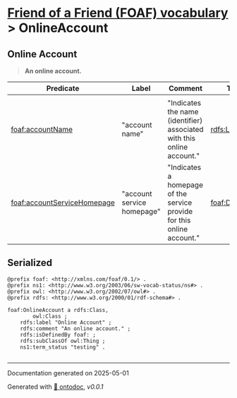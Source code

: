 # [Friend of a Friend (FOAF) vocabulary](../homepage.md) > OnlineAccount

## Online Account

> **An online account.**


| Predicate | Label | Comment | Type |
| -------------------------------- | -------------------------------- | ------------------------------------ | ---- |
| |
|[foaf:accountName](../property/accountName.md) | "account name" | "Indicates the name (identifier) associated with this online account." |[rdfs:Literal](<http://www.w3.org/2000/01/rdf-schema#Literal>) | |
|[foaf:accountServiceHomepage](../property/accountServiceHomepage.md) | "account service homepage" | "Indicates a homepage of the service provide for this online account." |[foaf:Document](../class/Document.md) |


## Serialized

```ttl
@prefix foaf: <http://xmlns.com/foaf/0.1/> .
@prefix ns1: <http://www.w3.org/2003/06/sw-vocab-status/ns#> .
@prefix owl: <http://www.w3.org/2002/07/owl#> .
@prefix rdfs: <http://www.w3.org/2000/01/rdf-schema#> .

foaf:OnlineAccount a rdfs:Class,
        owl:Class ;
    rdfs:label "Online Account" ;
    rdfs:comment "An online account." ;
    rdfs:isDefinedBy foaf: ;
    rdfs:subClassOf owl:Thing ;
    ns1:term_status "testing" .


```

---

Documentation generated on 2025-05-01

Generated with [📑 ontodoc](https://github.com/StephaneBranly/ontodoc), *v0.0.1*